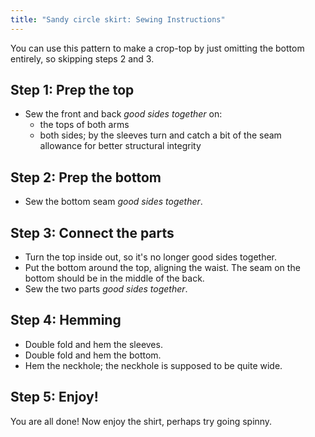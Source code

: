 ```yaml
---
title: "Sandy circle skirt: Sewing Instructions"
---
```


<Note>

You can use this pattern to make a crop-top by just omitting the bottom entirely, so skipping steps 2 and 3.

</Note>

## Step 1: Prep the top

- Sew the front and back _good sides together_ on:
    - the tops of both arms
    - both sides; by the sleeves turn and catch a bit of the seam allowance for better structural integrity

## Step 2: Prep the bottom

- Sew the bottom seam  _good sides together_.

## Step 3: Connect the parts

- Turn the top inside out, so it's no longer good sides together.
- Put the bottom around the top, aligning the waist. The seam on the bottom should be in the middle of the back.
- Sew the two parts _good sides together_.

## Step 4: Hemming

- Double fold and hem the sleeves.
- Double fold and hem the bottom.
- Hem the neckhole; the neckhole is supposed to be quite wide.

## Step 5: Enjoy!

You are all done! Now enjoy the shirt, perhaps try going spinny.
